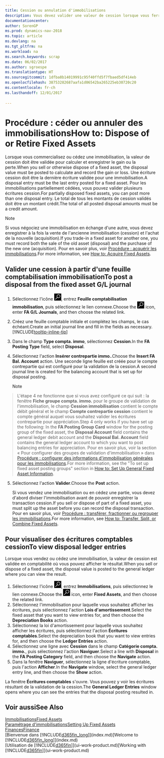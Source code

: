 ```yaml
---
title: Cession ou annulation d'immobilisations
description: Vous devez valider une valeur de cession lorsque vous ferraillez, vendez, ou annulez une immobilisation.
documentationcenter: 
author: SorenGP
ms.prod: dynamics-nav-2018
ms.topic: article
ms.devlang: na
ms.tgt_pltfrm: na
ms.workload: na
ms.search.keywords: scrap
ms.date: 06/02/2017
ms.author: sgroespe
ms.translationtype: HT
ms.sourcegitcommit: 1dfba8b14019991c95f40ffd5f7fbaed5df414eb
ms.openlocfilehash: 38753282687aafa1d06542ba265225eb30720c20
ms.contentlocale: fr-ch
ms.lasthandoff: 12/01/2017

---
```

# <a name="how-to-dispose-of-or-retire-fixed-assets"></a><span data-ttu-id="8d61b-103">Procédure : céder ou annuler des immobilisations</span><span class="sxs-lookup"><span data-stu-id="8d61b-103">How to: Dispose of or Retire Fixed Assets</span></span>
<span data-ttu-id="8d61b-104">Lorsque vous commercialisez ou cédez une immobilisation, la valeur de cession doit être validée pour calculer et enregistrer le gain ou la perte.</span><span class="sxs-lookup"><span data-stu-id="8d61b-104">When you sell or otherwise dispose of a fixed asset, the disposal value must be posted to calculate and record the gain or loss.</span></span> <span data-ttu-id="8d61b-105">Une écriture cession doit être la dernière écriture validée pour une immobilisation.</span><span class="sxs-lookup"><span data-stu-id="8d61b-105">A disposal entry must be the last entry posted for a fixed asset.</span></span> <span data-ttu-id="8d61b-106">Pour les immobilisations partiellement cédées, vous pouvez valider plusieurs écritures cession.</span><span class="sxs-lookup"><span data-stu-id="8d61b-106">For partially disposed fixed assets, you can post more than one disposal entry.</span></span> <span data-ttu-id="8d61b-107">Le total de tous les montants de cession validés doit être un montant crédit.</span><span class="sxs-lookup"><span data-stu-id="8d61b-107">The total of all posted disposal amounts must be a credit amount.</span></span>  

> [!NOTE]  
>   <span data-ttu-id="8d61b-108">Si vous négociez une immobilisation en échange d'une autre, vous devez enregistrer à la fois la vente de l'ancienne immobilisation (cession) et l'achat de la nouvelle (acquisition).</span><span class="sxs-lookup"><span data-stu-id="8d61b-108">If you trade-in a fixed asset for another one, you must record both the sale of the old asset (disposal) and the purchase of the new one (acquisition).</span></span> <span data-ttu-id="8d61b-109">Pour en savoir plus, voir [Procédure : acquérir les immobilisations](fa-how-acquire.md).</span><span class="sxs-lookup"><span data-stu-id="8d61b-109">For more information, see [How to: Acquire Fixed Assets](fa-how-acquire.md).</span></span>  

## <a name="to-post-a-disposal-from-the-fixed-asset-gl-journal"></a><span data-ttu-id="8d61b-110">Valider une cession à partir d'une feuille comptabilisation immobilisation</span><span class="sxs-lookup"><span data-stu-id="8d61b-110">To post a disposal from the fixed asset G/L journal</span></span>
1. <span data-ttu-id="8d61b-111">Sélectionnez l'icône ![Page ou état pour la recherche](media/ui-search/search_small.png "Page ou état pour la recherche"), entrez **Feuille comptabilisation immobilisation**, puis sélectionnez le lien connexe.</span><span class="sxs-lookup"><span data-stu-id="8d61b-111">Choose the ![Search for Page or Report](media/ui-search/search_small.png "Search for Page or Report icon") icon, enter **FA G/L Journals**, and then choose the related link.</span></span>  
2. <span data-ttu-id="8d61b-112">Créez une feuille comptable initiale et complétez les champs, le cas échéant.</span><span class="sxs-lookup"><span data-stu-id="8d61b-112">Create an initial journal line and fill in the fields as necessary.</span></span> [!INCLUDE[tooltip-inline-tip](includes/tooltip-inline-tip_md.md)]  
3. <span data-ttu-id="8d61b-113">Dans le champ **Type compta. immo**, sélectionnez **Cession**.</span><span class="sxs-lookup"><span data-stu-id="8d61b-113">In the **FA Posting Type** field, select **Disposal**.</span></span>  
4. <span data-ttu-id="8d61b-114">Sélectionnez l'action **Insérer contrepartie immo.**.</span><span class="sxs-lookup"><span data-stu-id="8d61b-114">Choose the **Insert FA Bal. Account** action.</span></span> <span data-ttu-id="8d61b-115">Une seconde ligne feuille est créée pour le compte contrepartie qui est configuré pour la validation de la cession.</span><span class="sxs-lookup"><span data-stu-id="8d61b-115">A second journal line is created for the balancing account that is set up for disposal posting.</span></span>  

    > [!NOTE]  
>   <span data-ttu-id="8d61b-116">L'étape 4 ne fonctionne que si vous avez configuré ce qui suit : la fenêtre **Fiche groupe compta. immo.** pour le groupe de validation de l'immobilisation, le champ **Cession immobilisation** contient le compte débit général et le champ **Compte contrepartie cession** contient le compte général auquel vous souhaitez valider les écritures contrepartie pour appréciation.</span><span class="sxs-lookup"><span data-stu-id="8d61b-116">Step 4 only works if you have set up the following: In the **FA Posting Group Card** window for the posting group of the fixed asset, the **Disposal Account** field contains the general ledger debit account and the **Disposal Bal. Account** field contains the general ledger account to which you want to post balancing entries for appreciation.</span></span> <span data-ttu-id="8d61b-117">Pour en savoir plus, voir la section « Pour configurer des groupes de validation d'immobilisation » dans [Procédure : configurer des informations d'immobilisation générales pour les immobilisations](fa-how-setup-general.md).</span><span class="sxs-lookup"><span data-stu-id="8d61b-117">For more information, see the "To set up fixed asset posting groups" section in [How to: Set Up General Fixed Asset Information](fa-how-setup-general.md).</span></span>  
5. <span data-ttu-id="8d61b-118">Sélectionnez l'action **Valider**.</span><span class="sxs-lookup"><span data-stu-id="8d61b-118">Choose the **Post** action.</span></span>  

    <span data-ttu-id="8d61b-119">Si vous vendez une immobilisation ou en cédez une partie, vous devez d'abord diviser l'immobilisation avant de pouvoir enregistrer la transaction cession.</span><span class="sxs-lookup"><span data-stu-id="8d61b-119">If you sell or dispose of part of a fixed asset, you must split up the asset before you can record the disposal transaction.</span></span> <span data-ttu-id="8d61b-120">Pour en savoir plus, voir [Procédure : transférer, fractionner ou regrouper les immobilisations](fa-how-trans-split-combine.md).</span><span class="sxs-lookup"><span data-stu-id="8d61b-120">For more information, see [How to: Transfer, Split, or Combine Fixed Assets](fa-how-trans-split-combine.md).</span></span>  

## <a name="to-view-disposal-ledger-entries"></a><span data-ttu-id="8d61b-121">Pour visualiser des écritures comptables cession</span><span class="sxs-lookup"><span data-stu-id="8d61b-121">To view disposal ledger entries</span></span>
<span data-ttu-id="8d61b-122">Lorsque vous vendez ou cédez une immobilisation, la valeur de cession est validée en comptabilité où vous pouvez afficher le résultat.</span><span class="sxs-lookup"><span data-stu-id="8d61b-122">When you sell or dispose of a fixed asset, the disposal value is posted to the general ledger where you can view the result.</span></span>  

1. <span data-ttu-id="8d61b-123">Sélectionnez l'icône ![Page ou état pour la recherche](media/ui-search/search_small.png "Page ou état pour la recherche"), entrez **Immobilisations**, puis sélectionnez le lien connexe.</span><span class="sxs-lookup"><span data-stu-id="8d61b-123">Choose the ![Search for Page or Report](media/ui-search/search_small.png "Search for Page or Report icon") icon, enter **Fixed Assets**, and then choose the related link.</span></span>  
2. <span data-ttu-id="8d61b-124">Sélectionnez l'immobilisation pour laquelle vous souhaitez afficher les écritures, puis sélectionnez l'action **Lois d'amortissement**.</span><span class="sxs-lookup"><span data-stu-id="8d61b-124">Select the fixed asset that you want to view entries for, and then choose the **Depreciation Books** action.</span></span>  
3. <span data-ttu-id="8d61b-125">Sélectionnez la loi d'amortissement pour laquelle vous souhaitez afficher les écritures, puis sélectionnez l'action **Écritures comptables**.</span><span class="sxs-lookup"><span data-stu-id="8d61b-125">Select the depreciation book that you want to view entries for, and then choose the **Ledger Entries** action.</span></span>  
4. <span data-ttu-id="8d61b-126">Sélectionnez une ligne avec **Cession** dans le champ **Catégorie compta. immo.**, puis sélectionnez l'action **Naviguer**.</span><span class="sxs-lookup"><span data-stu-id="8d61b-126">Select a line with **Disposal** in the **FA Posting Category** field, and then choose the **Navigate** action.</span></span>  
5. <span data-ttu-id="8d61b-127">Dans la fenêtre **Naviguer**, sélectionnez la ligne d'écriture comptable, puis l'action **Afficher**.</span><span class="sxs-lookup"><span data-stu-id="8d61b-127">In the **Navigate** window, select the general ledger entry line, and then choose the **Show** action.</span></span>  

<span data-ttu-id="8d61b-128">La fenêtre **Écritures comptables** s'ouvre. Vous pouvez y voir les écritures résultant de la validation de la cession.</span><span class="sxs-lookup"><span data-stu-id="8d61b-128">The **General Ledger Entries** window opens where you can see the entries that the disposal posting resulted in.</span></span>  

## <a name="see-also"></a><span data-ttu-id="8d61b-129">Voir aussi</span><span class="sxs-lookup"><span data-stu-id="8d61b-129">See Also</span></span>
[<span data-ttu-id="8d61b-130">Immobilisations</span><span class="sxs-lookup"><span data-stu-id="8d61b-130">Fixed Assets</span></span>](fa-manage.md)  
[<span data-ttu-id="8d61b-131">Paramétrage d'immobilisations</span><span class="sxs-lookup"><span data-stu-id="8d61b-131">Setting Up Fixed Assets</span></span>](fa-setup.md)  
[<span data-ttu-id="8d61b-132">Finances</span><span class="sxs-lookup"><span data-stu-id="8d61b-132">Finance</span></span>](finance.md)  
<span data-ttu-id="8d61b-133">[Bienvenue dans [!INCLUDE[d365fin_long](includes/d365fin_long_md.md)]](index.md)</span><span class="sxs-lookup"><span data-stu-id="8d61b-133">[Welcome to [!INCLUDE[d365fin_long](includes/d365fin_long_md.md)]](index.md)</span></span>  
<span data-ttu-id="8d61b-134">[Utilisation de [!INCLUDE[d365fin](includes/d365fin_md.md)]](ui-work-product.md)</span><span class="sxs-lookup"><span data-stu-id="8d61b-134">[Working with [!INCLUDE[d365fin](includes/d365fin_md.md)]](ui-work-product.md)</span></span>

